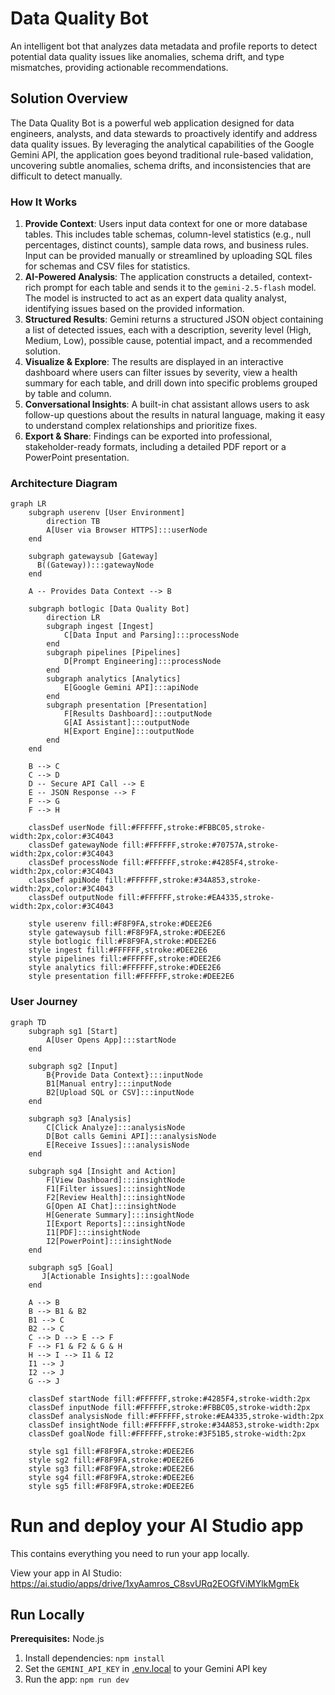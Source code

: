 # Data Quality Bot

An intelligent bot that analyzes data metadata and profile reports to detect potential data quality issues like anomalies, schema drift, and type mismatches, providing actionable recommendations.

## Solution Overview

The Data Quality Bot is a powerful web application designed for data engineers, analysts, and data stewards to proactively identify and address data quality issues. By leveraging the analytical capabilities of the Google Gemini API, the application goes beyond traditional rule-based validation, uncovering subtle anomalies, schema drifts, and inconsistencies that are difficult to detect manually.

### How It Works

1.  **Provide Context**: Users input data context for one or more database tables. This includes table schemas, column-level statistics (e.g., null percentages, distinct counts), sample data rows, and business rules. Input can be provided manually or streamlined by uploading SQL files for schemas and CSV files for statistics.
2.  **AI-Powered Analysis**: The application constructs a detailed, context-rich prompt for each table and sends it to the `gemini-2.5-flash` model. The model is instructed to act as an expert data quality analyst, identifying issues based on the provided information.
3.  **Structured Results**: Gemini returns a structured JSON object containing a list of detected issues, each with a description, severity level (High, Medium, Low), possible cause, potential impact, and a recommended solution.
4.  **Visualize & Explore**: The results are displayed in an interactive dashboard where users can filter issues by severity, view a health summary for each table, and drill down into specific problems grouped by table and column.
5.  **Conversational Insights**: A built-in chat assistant allows users to ask follow-up questions about the results in natural language, making it easy to understand complex relationships and prioritize fixes.
6.  **Export & Share**: Findings can be exported into professional, stakeholder-ready formats, including a detailed PDF report or a PowerPoint presentation.

### Architecture Diagram

```mermaid
graph LR
    subgraph userenv [User Environment]
        direction TB
        A[User via Browser HTTPS]:::userNode
    end

    subgraph gatewaysub [Gateway]
      B((Gateway)):::gatewayNode
    end
    
    A -- Provides Data Context --> B

    subgraph botlogic [Data Quality Bot]
        direction LR
        subgraph ingest [Ingest]
            C[Data Input and Parsing]:::processNode
        end
        subgraph pipelines [Pipelines]
            D[Prompt Engineering]:::processNode
        end
        subgraph analytics [Analytics]
            E[Google Gemini API]:::apiNode
        end
        subgraph presentation [Presentation]
            F[Results Dashboard]:::outputNode
            G[AI Assistant]:::outputNode
            H[Export Engine]:::outputNode
        end
    end

    B --> C
    C --> D
    D -- Secure API Call --> E
    E -- JSON Response --> F
    F --> G
    F --> H
    
    classDef userNode fill:#FFFFFF,stroke:#FBBC05,stroke-width:2px,color:#3C4043
    classDef gatewayNode fill:#FFFFFF,stroke:#70757A,stroke-width:2px,color:#3C4043
    classDef processNode fill:#FFFFFF,stroke:#4285F4,stroke-width:2px,color:#3C4043
    classDef apiNode fill:#FFFFFF,stroke:#34A853,stroke-width:2px,color:#3C4043
    classDef outputNode fill:#FFFFFF,stroke:#EA4335,stroke-width:2px,color:#3C4043
    
    style userenv fill:#F8F9FA,stroke:#DEE2E6
    style gatewaysub fill:#F8F9FA,stroke:#DEE2E6
    style botlogic fill:#F8F9FA,stroke:#DEE2E6
    style ingest fill:#FFFFFF,stroke:#DEE2E6
    style pipelines fill:#FFFFFF,stroke:#DEE2E6
    style analytics fill:#FFFFFF,stroke:#DEE2E6
    style presentation fill:#FFFFFF,stroke:#DEE2E6
```

### User Journey

```mermaid
graph TD
    subgraph sg1 [Start]
        A[User Opens App]:::startNode
    end

    subgraph sg2 [Input]
        B{Provide Data Context}:::inputNode
        B1[Manual entry]:::inputNode
        B2[Upload SQL or CSV]:::inputNode
    end
    
    subgraph sg3 [Analysis]
        C[Click Analyze]:::analysisNode
        D[Bot calls Gemini API]:::analysisNode
        E[Receive Issues]:::analysisNode
    end

    subgraph sg4 [Insight and Action]
        F[View Dashboard]:::insightNode
        F1[Filter issues]:::insightNode
        F2[Review Health]:::insightNode
        G[Open AI Chat]:::insightNode
        H[Generate Summary]:::insightNode
        I[Export Reports]:::insightNode
        I1[PDF]:::insightNode
        I2[PowerPoint]:::insightNode
    end
    
    subgraph sg5 [Goal]
       J[Actionable Insights]:::goalNode
    end

    A --> B
    B --> B1 & B2
    B1 --> C
    B2 --> C
    C --> D --> E --> F
    F --> F1 & F2 & G & H
    H --> I --> I1 & I2
    I1 --> J
    I2 --> J
    G --> J

    classDef startNode fill:#FFFFFF,stroke:#4285F4,stroke-width:2px
    classDef inputNode fill:#FFFFFF,stroke:#FBBC05,stroke-width:2px
    classDef analysisNode fill:#FFFFFF,stroke:#EA4335,stroke-width:2px
    classDef insightNode fill:#FFFFFF,stroke:#34A853,stroke-width:2px
    classDef goalNode fill:#FFFFFF,stroke:#3F51B5,stroke-width:2px

    style sg1 fill:#F8F9FA,stroke:#DEE2E6
    style sg2 fill:#F8F9FA,stroke:#DEE2E6
    style sg3 fill:#F8F9FA,stroke:#DEE2E6
    style sg4 fill:#F8F9FA,stroke:#DEE2E6
    style sg5 fill:#F8F9FA,stroke:#DEE2E6
```

# Run and deploy your AI Studio app

This contains everything you need to run your app locally.

View your app in AI Studio: https://ai.studio/apps/drive/1xyAamros_C8svURq2EOGfViMYlkMgmEk

## Run Locally

**Prerequisites:**  Node.js


1. Install dependencies:
   `npm install`
2. Set the `GEMINI_API_KEY` in [.env.local](.env.local) to your Gemini API key
3. Run the app:
   `npm run dev`